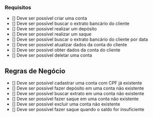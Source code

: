 ### Requisitos

- [] Deve ser possível criar uma conta
- [] Deve ser possível buscar o extrato bancário do cliente
- [] Deve ser possível realizar um depósito
- [] Deve ser possível realizar um saque
- [] Deve ser possível buscar o extrato bancário do cliente por data
- [] Deve ser possível atualizar dados da conta do cliente
- [] Deve ser possível  obter dados da conta do cliente
- [] Deve ser possível deletar uma conta


## Regras de Negócio

- [] Deve ser possível cadastrar uma conta com CPF já existente
- [] Deve ser possível fazer depósito em uma conta não existente
- [] Deve ser possível buscar extrato em uma conta não existente
- [] Deve ser possível fazer saque em uma conta não existente
- [] Deve ser possível excluir uma conta não existente
- [] Deve ser possível fazer saque quando o saldo for insuficiente